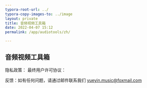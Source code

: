 ```yaml
---
typora-root-url: ../
typora-copy-images-to: ../image
layout: private
title: 音频视频工具箱
date: 2022-04-07 15:12
permalink: /app/audiotools/zh/

---
```


## 音频视频工具箱





隐私政策：
最终用户许可协议：

反馈：如有任何问题，请通过邮件联系我们 yueyin.music@foxmail.com





